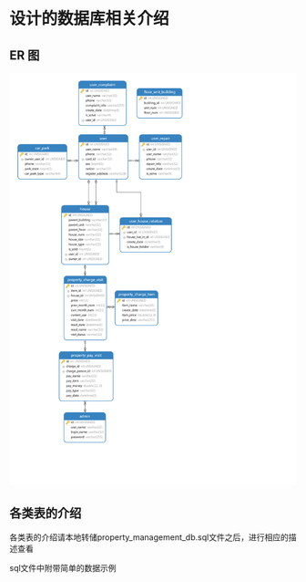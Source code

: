 # 设计的数据库相关介绍

## ER 图

![](./static/Diagram%201.svg)

## 各类表的介绍

各类表的介绍请本地转储property_management_db.sql文件之后，进行相应的描述查看

sql文件中附带简单的数据示例
